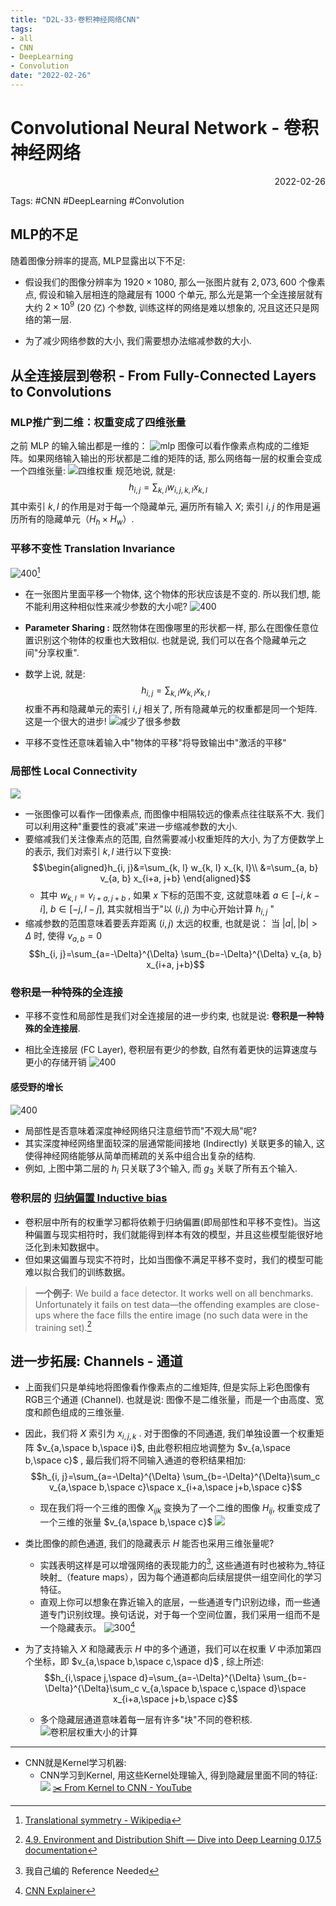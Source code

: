 ```yaml
---
title: "D2L-33-卷积神经网络CNN"
tags:
- all
- CNN
- DeepLearning
- Convolution
date: "2022-02-26"
---
```

# Convolutional Neural Network - 卷积神经网络

<div align="right"> 2022-02-26</div>

Tags: #CNN #DeepLearning #Convolution 

## MLP的不足
随着图像分辨率的提高, MLP显露出以下不足: 
- 假设我们的图像分辨率为 $1920\times 1080$, 那么一张图片就有 $2,073,600$ 个像素点, 假设和输入层相连的隐藏层有 $1000$ 个单元, 那么光是第一个全连接层就有大约 $2\times10^9$ ($20$ 亿) 个参数, 训练这样的网络是难以想象的, 况且这还只是网络的第一层.

- 为了减少网络参数的大小, 我们需要想办法缩减参数的大小.

## 从全连接层到卷积 - From Fully-Connected Layers to Convolutions
### MLP推广到二维：权重变成了四维张量
之前 MLP 的输入输出都是一维的：
![mlp](notes/2022/2022.2/assets/mlp.svg)
图像可以看作像素点构成的二维矩阵。如果网络输入输出的形状都是二维的矩阵的话, 那么网络每一层的权重会变成一个四维张量:
![四维权重](notes/2022/2022.2/assets/四维权重.svg)
规范地说, 就是: $$h_{i, j}=\sum_{k, l} w_{i, j, k, l} x_{k, l}$$
其中索引 $k,l$ 的作用是对于每一个隐藏单元, 遍历所有输入 $X$; 索引 $i,j$ 的作用是遍历所有的隐藏单元（$H_h\times H_w$）.

### 平移不变性  Translation Invariance
![400](notes/2022/2022.2/assets/Translation_of_a_set.svg)[^1]

- 在一张图片里面平移一个物体, 这个物体的形状应该是不变的. 所以我们想, 能不能利用这种相似性来减少参数的大小呢?
![400](notes/2022/2022.2/assets/Pasted%20image%2020220227105222.png)
- **Parameter Sharing :** 既然物体在图像哪里的形状都一样, 那么在图像任意位置识别这个物体的权重也大致相似. 也就是说, 我们可以在各个隐藏单元之间"分享权重".
- 数学上说, 就是: $$h_{i, j}=\sum_{k, l} w_{k, l} x_{k, l}$$ 权重不再和隐藏单元的索引 $i,j$ 相关了, 所有隐藏单元的权重都是同一个矩阵. 这是一个很大的进步!
![减少了很多参数](notes/2022/2022.2/assets/减少了很多参数.svg)

- 平移不变性还意味着输入中"物体的平移"将导致输出中"激活的平移"

### 局部性 Local Connectivity
![](notes/2022/2022.2/assets/Pasted%20image%2020220227114101.png)
- 一张图像可以看作一团像素点, 而图像中相隔较远的像素点往往联系不大. 我们可以利用这种"重要性的衰减"来进一步缩减参数的大小.
- 要缩减我们关注像素点的范围, 自然需要减小权重矩阵的大小, 为了方便数学上的表示, 我们对索引 $k,l$ 进行以下变换:
	$$\begin{aligned}h_{i, j}&=\sum_{k, l} w_{k, l} x_{k, l}\\
	&=\sum_{a, b} v_{a, b} x_{i+a, j+b}
	\end{aligned}$$
	- 其中 $w_{k,l}=v_{i+a, j+b}$ , 如果 $x$ 下标的范围不变, 这就意味着 $a\in[-i,k-i],$  $b\in[-j,l-j]$, 其实就相当于"以 $(i, j)$ 为中心开始计算 $h_{i, j}$ "
- 缩减参数的范围意味着要丢弃距离 $(i, j)$ 太远的权重, 也就是说：
	当 $|a|,|b|>\Delta$ 时, 使得 $v_{a, b}=0$
	$$h_{i, j}=\sum_{a=-\Delta}^{\Delta} \sum_{b=-\Delta}^{\Delta} v_{a, b} x_{i+a, j+b}$$
	
### 卷积是一种特殊的全连接
- 平移不变性和局部性是我们对全连接层的进一步约束, 也就是说: **卷积是一种特殊的全连接层**.

- 相比全连接层 (FC Layer), 卷积层有更少的参数, 自然有着更快的运算速度与更小的存储开销
	![400](notes/2022/2022.2/assets/Pasted%20image%2020220227120249.png)
#### 感受野的增长
![400](notes/2022/2022.2/assets/Pasted%20image%2020220227120443.png)
- 局部性是否意味着深度神经网络只注意细节而"不观大局"呢?
- 其实深度神经网络里面较深的层通常能间接地 (Indirectly) 关联更多的输入, 这使得神经网络能够从简单而稀疏的关系中组合出复杂的结构.
- 例如, 上图中第二层的 $h_i$ 只关联了3个输入, 而 $g_3$ 关联了所有五个输入. 

### 卷积层的 [归纳偏置 Inductive bias](notes/2022/2022.2/归纳偏置-Inductive%20bias%20-%20learning%20bias.md)
- 卷积层中所有的权重学习都将依赖于归纳偏置(即局部性和平移不变性)。当这种偏置与现实相符时，我们就能得到样本有效的模型，并且这些模型能很好地泛化到未知数据中。
- 但如果这偏置与现实不符时，比如当图像不满足平移不变时，我们的模型可能难以拟合我们的训练数据。
> **一个例子**: We build a face detector. It works well on all benchmarks. Unfortunately it fails on test data—the offending examples are close-ups where the face fills the entire image (no such data were in the training set).[^4]

## 进一步拓展: Channels - 通道
- 上面我们只是单纯地将图像看作像素点的二维矩阵, 但是实际上彩色图像有RGB三个通道 (Channel). 也就是说: 图像不是二维张量，而是一个由高度、宽度和颜色组成的三维张量.
- 因此，我们将 $X$ 索引为 $x_{i, j, k}$ . 对于图像的不同通道, 我们单独设置一个权重矩阵 $v_{a,\space b,\space i}$, 由此卷积相应地调整为 $v_{a,\space b,\space c}$ , 最后我们将不同输入通道的卷积结果相加:
	$$h_{i, j}=\sum_{a=-\Delta}^{\Delta} \sum_{b=-\Delta}^{\Delta}\sum_c v_{a,\space b,\space c}\space x_{i+a,\space j+b,\space c}$$
	- 现在我们将一个三维的图像 $X_{ijk}$ 变换为了一个二维的图像 $H_{ij}$, 权重变成了一个三维的张量 $v_{a,\space b,\space c}$
		![](notes/2022/2022.2/assets/conv-multi-in.svg)

- 类比图像的颜色通道, 我们的隐藏表示 $H$ 能否也采用三维张量呢?  
	- 实践表明这样是可以增强网络的表现能力的[^2], 这些通道有时也被称为_特征映射_（feature maps），因为每个通道都向后续层提供一组空间化的学习特征。 
	- 直观上你可以想象在靠近输入的底层，一些通道专门识别边缘，而一些通道专门识别纹理。换句话说，对于每一个空间位置，我们采用一组而不是一个隐藏表示。
	 ![300](notes/2022/2022.2/assets/Pasted%20image%2020220227122429.png)[^3]

- 为了支持输入 $X$ 和隐藏表示 $H$ 中的多个通道，我们可以在权重 $V$ 中添加第四个坐标，即 $v_{a,\space b,\space c,\space d}$  , 综上所述:
	$$h_{i,\space j,\space d}=\sum_{a=-\Delta}^{\Delta} \sum_{b=-\Delta}^{\Delta}\sum_c v_{a,\space b,\space c,\space d}\space x_{i+a,\space j+b,\space c}$$
	- 多个隐藏层通道意味着每一层有许多"块"不同的卷积核.
		![卷积层权重大小的计算](notes/2022/2022.2/assets/卷积层权重大小的计算.svg)
---
- CNN就是Kernel学习机器:
	- CNN学习到Kernel, 用这些Kernel处理输入, 得到隐藏层里面不同的特征:
		![](notes/2022/2022.2/assets/Pasted%20image%2020220227152750.png)
	[✂️ From Kernel to CNN - YouTube](https://youtube.com/clip/UgkxpFJvCStGs-5uA7ay8H6_LLSE7Z8HzX_a)



[^1]: [Translational symmetry - Wikipedia](https://en.wikipedia.org/wiki/Translational_symmetry#/media/File:Translation_of_a_set.svg)
[^2]: 我自己编的 Reference Needed
[^3]: [CNN Explainer](https://poloclub.github.io/cnn-explainer/)
[^4]: [4.9. Environment and Distribution Shift — Dive into Deep Learning 0.17.5 documentation](https://d2l.ai/chapter_multilayer-perceptrons/environment.html#more-anecdotes)